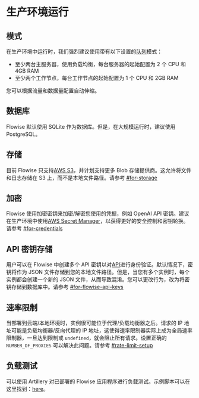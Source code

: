 # 生产环境运行

## 模式

在生产环境中运行时，我们强烈建议使用带有以下设置的[队列](running-flowise-using-queue_zh.md)模式：

* 至少两台主服务器，使用负载均衡，每台服务器的起始配置为 2 个 CPU 和 4GB RAM
* 至少两个工作节点，每台工作节点的起始配置为 1 个 CPU 和 2GB RAM

您可以根据流量和数据量配置自动伸缩。

## 数据库

Flowise 默认使用 SQLite 作为数据库。但是，在大规模运行时，建议使用 PostgreSQL。

## 存储

目前 Flowise 只支持[AWS S3](https://aws.amazon.com/s3/)，并计划支持更多 Blob 存储提供商。这允许将文件和日志存储在 S3 上，而不是本地文件路径。请参考 [#for-storage](environment-variables.md#for-storage "mention")

## 加密

Flowise 使用加密密钥来加密/解密您使用的凭据，例如 OpenAI API 密钥。建议在生产环境中使用[AWS Secret Manager](https://aws.amazon.com/secrets-manager/)，以获得更好的安全控制和密钥轮换。请参考 [#for-credentials](environment-variables.md#for-credentials "mention")

## API 密钥存储

用户可以在 Flowise 中创建多个 API 密钥以对[API](../using-flowise/api_zh.md)进行身份验证。默认情况下，密钥将作为 JSON 文件存储到您的本地文件路径。但是，当您有多个实例时，每个实例都会创建一个新的 JSON 文件，从而导致混淆。您可以更改行为，改为将密钥存储到数据库中。请参考 [#for-flowise-api-keys](environment-variables.md#for-flowise-api-keys "mention")

## 速率限制

当部署到云端/本地环境时，实例很可能位于代理/负载均衡器之后。请求的 IP 地址可能是负载均衡器/反向代理的 IP 地址，这使得速率限制器实际上成为全局速率限制器，一旦达到限制或 `undefined`，就会阻止所有请求。设置正确的 `NUMBER_OF_PROXIES` 可以解决此问题。请参考 [#rate-limit-setup](rate-limit.md#rate-limit-setup "mention")

## 负载测试

可以使用 Artillery 对已部署的 Flowise 应用程序进行负载测试。示例脚本可以在这里找到：[here](https://github.com/FlowiseAI/Flowise/blob/main/artillery-load-test.yml)。
